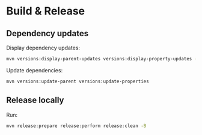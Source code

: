 # Build & Release

## Dependency updates

Display dependency updates:

```sh
mvn versions:display-parent-updates versions:display-property-updates -U
```

Update dependencies:

```sh
mvn versions:update-parent versions:update-properties
```

## Release locally

Run:

```sh
mvn release:prepare release:perform release:clean -B
```
